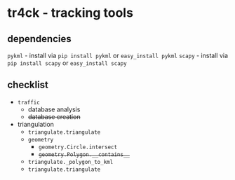 # tr4ck - tracking tools
## dependencies
`pykml` - install via `pip install pykml` or `easy_install pykml`
`scapy` - install via `pip install scapy` or `easy_install scapy`
## checklist
- `traffic`
  - database analysis
  - ~~database creation~~
- triangulation
  - `triangulate.triangulate`
  - `geometry`
    - `geometry.Circle.intersect`
    - ~~`geometry.Polygon.__contains__`~~
  - `triangulate._polygon_to_kml`
  - `triangulate.triangulate`

